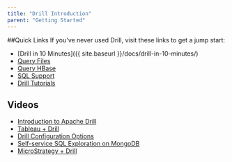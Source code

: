 ```yaml
---
title: "Drill Introduction"
parent: "Getting Started"
---
```

##Quick Links
If you've never used Drill, visit these links to get a jump start:

* [Drill in 10 Minutes]({{ site.baseurl }}/docs/drill-in-10-minutes/)
* [Query Files]()
* [Query HBase]()
* [SQL Support]()
* [Drill Tutorials]()

## Videos

* [Introduction to Apache Drill](https://www.youtube.com/embed/HITzj3ihSUk)
* [Tableau + Drill](https://www.youtube.com/embed/FkcegazNuio)
* [Drill Configuration Options](https://www.youtube.com/embed/kG6vzsk8T7E)
* [Self-service SQL Exploration on MongoDB](https://www.youtube.com/embed/XUIKlsX8yVM)
* [MicroStrategy + Drill](https://www.youtube.com/embed/uyN9DDCNP8o)

